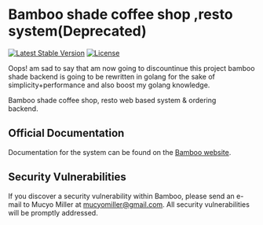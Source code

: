 # Bamboo shade coffee shop ,resto system(Deprecated)


[![Latest Stable Version](https://poser.pugx.org/laravel/framework/v/stable.svg)](https://packagist.org/packages/laravel/framework)
[![License](https://poser.pugx.org/laravel/framework/license.svg)](https://packagist.org/packages/laravel/framework)

Oops! am sad to say that am now going to discountinue this project bamboo shade backend is going    to be rewritten in golang   for the sake of simplicity+performance and also boost my golang knowledge.

Bamboo shade coffee shop, resto web based system & ordering   
backend.

## Official Documentation

Documentation for the system can be found on the [Bamboo website](http://www.bambooshade.rw).

## Security Vulnerabilities

If you discover a security vulnerability within Bamboo, please send an e-mail to Mucyo Miller at mucyomiller@gmail.com. All security vulnerabilities will be promptly addressed.
